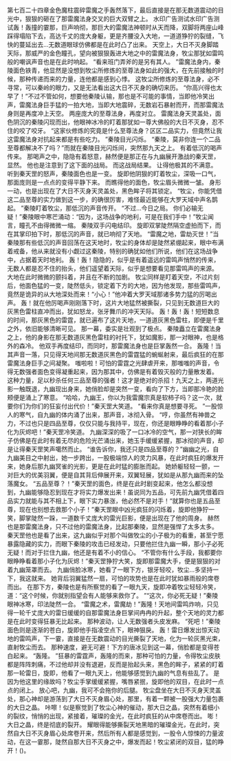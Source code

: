 第七百二十四章金色魔柱震碎雷魔之手轰然落下，最后直接是在那无数道震动的目光中，狠狠的砸在了那雷魔法身交叉的巨大双臂之上。
水印广告测试水印广告测试轰！轰撞的霎那，巨声响彻，那巨大的雷魔法神顿时从天而降，双脚将两座山峰踩得塌陷下去，高达千丈的庞大身躯，更是齐腰没入大地，一道道狰狞的裂缝，飞快的蔓延出去…无数道眼球仿佛都是在此时凸了出来。
天空上，大日不灭身脚踏天际，那威严的金色瞳孔，望向被狠狠轰进大地之中的雷魔法身，牧尘那犹如雷鸣般的嘲讽声音也是在此时响起。
“看来班门弄斧的是另有其人。
”雷魔法身内，秦陵面色铁青，他显然是没想到牧尘所修炼的至尊法身如此的强大，在先前接触的时候，那种传递而来的力量，连他都是感到心悸。
这牧尘所修炼的至尊法身，必不寻常，可以秦岭的眼力，又是无法看出这大日不灭身的确切来历。
“你高兴得也太早了！”不过不管如何，想要他秦陵认输，那也是不可能的事情，当即他冷笑出声，雷魔法身巨手猛的一拍大地，当即大地震碎，无数岩石暴射而开，而那雷魔法身则是再度冲上天空。
两座庞大的至尊法身，再度对立。
雷魔法身天灵盖处，面色阴沉的秦陵闪现而出，他眼神冰冷的盯着那犹如一尊大佛般的大日不灭身，忍不住的咬了咬牙。
“这家伙修炼的究竟是什么至尊法身？区区二品实力，但竟然让我这雷魔法身对抗起来都是有些吃力。
”秦陵目光闪烁。
“秦陵，莫非你连一个二品至尊都解决不了吗？”而就在秦陵目光闪烁间，突然那九天之上。
有着低沉的喝声传来。
那喝声之中，隐隐有着怒意，赫然便是那正在与九幽展开激战的秦天罡，显然。
他也是注意到了这下面的战局。
而这战局结果。
让得他极其的不满意。
听到秦天罡的怒声，秦陵面色也是一变。
旋即他阴狠的盯着牧尘，深吸一口气，那面庞则是一点点的变得平静下来。
而瞧得他的面色，牧尘眉头微微一皱。
身形一动，也是出现在了大日不灭身天灵盖处，黑色眸子将其锁定。
“牧尘，你能凭借这二品至尊的实力做到这一步，的确很厉害，难怪最近能够在大罗天域中声名鹊起。
”秦陵盯着牧尘，那低沉的声音传开。
“不过…今日之局。
你们必输无疑！”秦陵眼中寒芒涌动：“因为，这场战争的地利，可是在我们手中！”牧尘闻言，瞳孔不由得微微一缩。
秦陵双手闪电结印。
旋即双掌陡然隔空虚拍而下，而在其掌印拍下时，那低沉的声音，就已响彻了天地。
“雷魔之地，雷劫灭世！”当秦陵那有些低沉的声音回荡在这天地时，牧尘的身体却是陡然紧绷起来，眼中布满着戒备，他从来就没有小觑过这秦陵，特别的确犹如他们所说，他们在这场战争中，占据着天时地利。
轰！轰！隐隐的，似乎是有着遥远的雷鸣声悄然的传来，无数人都是忍不住的抬头，他们遥望着天际，似乎是想要看见那雷鸣声的来源。
大地在此时微微的颤抖着，并且在不断的加剧。
牧尘同样是盯着天空，不过片刻后，他面色猛的一变，陡然低头，锁定着下方的大地，因为他发现，那些雷鸣声，竟然是诡异的从大地深处而来！“小心！”他冲着大罗天域那诸多势力猛的厉喝出声。
轰！就在他厉喝声刚刚落下时，这片大地猛然被撕裂，只见到无数道巨大的灰黑色雷柱直冲而出，犹如怒龙，张牙舞爪的冲天天际。
轰！轰！轰！短短数息的时间，那灰黑色的雷霆，就已遍布了这片天地，一道道灰黑色雷柱，即便是千里之外，依旧能够清晰可见。
那一幕，委实是壮观到了极点。
秦陵矗立在雷魔法身之上，他的身影在那无数道灰黑色雷柱的衬托下，犹如魔影，那一对眼神，也是格外的森冷。
他双手再度结印，而同时，那雷魔法身也是巨掌轰然一合。
轰隆！当其声音一落，只见得天地间那无数道灰黑色的雷霆猛的蜿蜒射来，最后疯狂的在那雷魔法身巨手之间凝聚。
嗤啦啦！可怕的雷霆之光肆虐开来，那嗤嗤的声音，令得无数强者面色变得凝重起来，因为那其中，仿佛是有着毁灭般的力量散发着。
这种力量，足以秒杀任何三品至尊的强者！这才是绝对的杀招！九天之上，两道光影一触既退，九幽现出身来，她俏脸却是突然一变，看向了下方，当即那冷艳的脸颊便是涌上了寒意。
“哈哈，九幽王，你以为我雷魔宗真是软柿子吗？这一次，就要你们为你们的狂妄付出代价！”秦天罡大笑道。
“看来你真是想要寻死。
”一股惊人的寒气，自九幽的体内涌了出来，那声音，冰彻入骨。
“哼，你虽然有神兽之力，不过也只是四品至尊，仅仅只能与我持平，现在，你还是眼睁睁的看着那小子化为灰烬吧！”秦天罡冷笑道。
九幽深深的吸了一口冰冷的空气，那一对狭长的眸子仿佛是在此时有着无尽的危险光芒涌出来，她玉手缓缓紧握，那冰彻的声音，却是让得秦天罡笑声噶然而止。
“谁告诉你，我还只是四品至尊的？”幽幽之光，自九幽美目之中射出，她一步跨出，一股极端惊人的灵力风暴，在此时疯狂的爆发开来，她身后那九幽冥雀的光影，更是在此时猛的膨胀而起。
她娇躯轻轻一颤，一对巨大的优美羽翼，便是自其背后伸展开来，双翼轻展，犹如是从那九幽而来的坠落魔女。
“五品至尊？！”秦天罡的面色，终是在此时剧变起来，他怎么都没想到，九幽能够隐忍到现在才将实力爆发出来！虽说同为五品，可先前九幽凭借着四品实力就能与其不相上下，眼下实力暴涨，他必然不是对手！“就算你也是五品至尊，现在也别想去救那个小子！”秦天罡眼中凶光疯狂的闪烁着，旋即他狰狞一笑，脚掌陡然一跺，一道数千丈庞大的雷光巨影，便是出现在了他的周身。
赫然也是那雷魔法身，只不过他的雷魔法身，比起那秦陵，显然是强悍了太多太多。
秦天罡他也是看了出来，这九幽似乎对那个叫做牧尘的小子极为的看重，甚至宁愿暴露隐藏的实力，而眼下秦陵的攻击已经发动，只要他拦住九幽一瞬，那小子必死无疑！而对于拦住九幽，他还是有着不小的信心。
“不管你有什么手段，我都要你眼睁睁看着那小子化为灰烬！”秦天罡狰狞大笑，旋即那雷魔大手，便是狠狠的对着九幽笼罩而去。
九幽俏脸冰寒，她看了一眼下方，银牙轻咬，牧尘…多坚持一下，我这就来。
她背后羽翼猛然一扇，可怕的攻势也是在此时犹如暴雨般的席卷而出。
在那下方，秦陵也是有所察觉的看了一眼九天，旋即冲着牧尘轻轻冷笑，道：“这个时候，你就别指望会有人能够来救你了。
”“这次，你必死无疑！”秦陵眼神冰寒，印法陡然一合。
“雷魔之术，雷魔劫！”轰隆！天地间雷鸣炸响，只见得一轮千丈庞大的雷日缓缓的自那雷魔法身巨掌间冉冉的升起，整个天地的灵力都是在此时变得狂暴无比起来。
那种波动，让人无数强者头皮发麻。
“死吧！”秦陵面色则是逐渐的苍白，旋即他手指凌空点下，眼神狠戾。
轰！雷日爆发出惊天动地的雷鸣声，下一霎，直接是在无数震动的目光撕裂了天地，化为一轮灰黑光束，直射牧尘而去。
那种速度，避无可避！下方的唐冰见到这一幕，俏脸都是变得苍白起来。
“轰隆。
”狂暴的雷霆声，轰隆的而来，那种可怕的力量，令得牧尘皮肤都是阵阵刺痛，不过他却并没有退避，反而是抬起头来，黑色的眸子，紧紧的盯着那一轮雷日，旋即，他看了一眼九天上，他能够感觉到九幽的气息有些乱了。
是因为他这里的缘故吗？牧尘手掌缓缓紧握，嘴唇紧抿，旋即他的双目，在此时一点点的闭上。
放心吧，九幽，我可不会拖你的后腿。
牧尘盘坐在大日不灭身天灵盖处，那心神却是游荡到了大日不灭身眉心处，那里，有着一颗被一股强大力量包裹的大日之晶。
咔嚓！似是察觉到了牧尘心神的催动，那大日之晶，突然有着细小的裂纹，悄悄的出现，紧接着，璀璨的金光，在此时疯狂的从中席卷而出。
嘭！大日之晶，终是彻底的裂开。
耀眼得能够撕裂天地黑暗的璀璨金光，在此时，突然自大日不灭身眉心处席卷开来，然后所有人都是感觉到，一股令人惊悚的力量波动，在这一霎那，陡然自那大日不灭身之中，爆发而起！牧尘紧闭的双目，猛的睁开！()。
